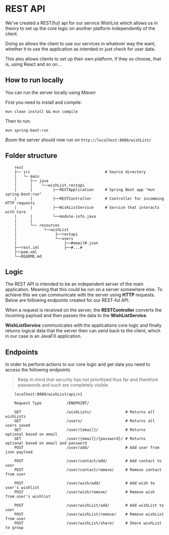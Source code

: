 # REST API

We've created a REST(ful) api for our service WishList which allows us in theory to set up the core logic on another
platform independently of the client.

Doing so allows the client to use our services in whatever way the want, whether it to use the application as intended
or just check for user data.

This also allows clients to set up their own platform, if they so choose, that is, using React and so on...

## How to run locally

You can run the server locally using *Maven*

First you need to install and compile:

`mvn clean install && mvn compile`

Then to run:

`mvn spring-boot:run`

*Boom* the server should now run on `http://localhost:8080/wishList/`

## Folder structure

        rest
        ├── src                                 # Source directory
        |   └─ main                             
        │      ├── java
        |      |    └──wishList.restapi         
        |      |         ├──RESTApplication     # Spring Boot app "mvn spring-boot:run"
        |      |         ├──RESTController      # Controller for incomming HTTP requests    
        |      |         ├──WishListService     # Service that interacts with Core
        |      |         └──module-info.java
        |      |
        |      └── resources
        |            └──wishList
        |                 ├──restapi
        |                 └──users
        |                     ├──#email#.json
        ├──rest.iml           ├──#...#
        ├──pom.xml
        └──README.md

## Logic

The REST API is intended to be an independent server of the main application. Meaning that this could be run on a server
somewhere else. To achieve this we can communicate with the server using **HTTP** requests. Below are following
endpoints created for our REST-ful API.

When a request is received on the server, the **RESTController** converts the incoming payload and then passes the data
to the **WishListService**.

**WishListService** communicates with the applications core logic and finally returns logical data that the server then
can send back to the client, which in our case is an JavaFX application.

## Endpoints

In order to perform actions to our core logic and get data you need to access the following endpoints

> Keep in mind that security has not prioritized thus far and therefore passwords and such are completely visible.

```
    localhost:8080/wishList/api/v1
    
    Request Type           /ENDPOINT/
    
    GET                    /wishLists/               # Returns all wishLists
    GET                    /users/                   # Returns all users saved
    GET                    /user/{email}/            # Returns optional based on email
    GET                    /user/{email}/{password}/ # Returns optional based on email and password
    POST                   /user/add/                # Add user from json payload
    
    POST                   /user/contact/add/        # Add contact to user
    POST                   /user/contact/remove/     # Remove contact from user
    
    POST                   /user/wish/add/           # Add wish to user's wishlist
    POST                   /user/wish/remove/        # Remove wish from user's wishlist
    
    POST                   /user/wishList/add/       # Add wishList to user
    POST                   /user/wishList/remove/    # Remove wishList from user
    POST                   /user/wishList/share/     # Share wishList to group

    
```
